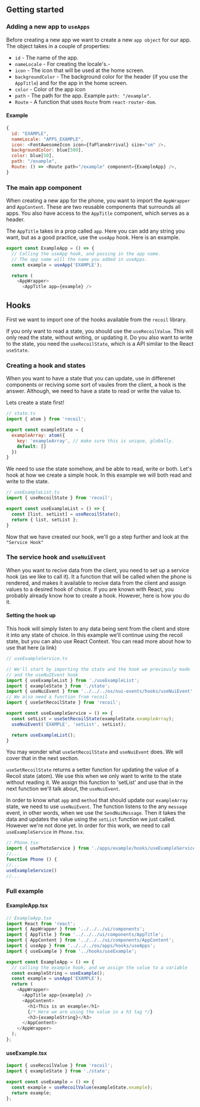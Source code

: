 ## Getting started
### Adding a new app to `useApps`
Before creating a new app we want to create a new ``app object`` for our app. The object takes in a couple of properties:

* ``id`` - The name of the app.
* ``nameLocale`` - For creating the locale's.-
* ``icon`` - The icon that will be used at the home screen.
* ``backgroundColor`` - The background color for the header (if you use the ``AppTitle``) and for the app in the home screen.
* ``color`` - Color of the app icon
* ``path`` - The path for the app. Example ``path: "/example"``.
* ``Route`` - A function that uses ``Route`` from ``react-router-dom``.

#### Example
```js
{
  id: "EXAMPLE",
  nameLocale: "APPS_EXAMPLE",
  icon: <FontAwesomeIcon icon={faPlaneArrival} size="sm" />,
  backgroundColor: blue[500],
  color: blue[50],
  path: "/example",
  Route: () => <Route path="/example" component={ExampleApp} />,
}
```

### The main app component
When creating a new app for the phone, you want to import the ``AppWrapper`` and ``AppContent``. These are two reusable components that surrounds all apps. You  also have access to the ``AppTitle`` component, which serves as a header.

The ``AppTitle`` takes in a prop called `app`. Here you can add any string you want, but as a good practice, use the ``useApp`` hook. Here is an example.

```js
export const ExampleApp = () => {
  // Calling the useApp hook, and passing in the app name. 
  // The app name will the name you added in useApps.
  const example = useApp('EXAMPLE');

  return (
    <AppWrapper>
      <AppTitle app={example} />
```

## Hooks
First we want to import one of the hooks available from the ``recoil`` library.


If you only want to read a state, you should use the ``useRecoilValue``. This will only read the state, without writing, or updating it. Do you also want to write to the state, you need the ``useRecoilState``, which is a API similar to the React ``useState``. 

### Creating a hook and states
When you want to have a state that you can update, use in differenet components or reciving some sort of vaules from the client, a hook is the answer. Although, we need to have a state to read or write the value to.

Lets create a state first!

```js
// state.ts
import { atom } from 'recoil';

export const exampleState = {
  exampleArray: atom({
    key: 'exampleArray', // make sure this is unique, globally.
    default: []
  })
}
```

We need to use the state somehow, and be able to read, write or both. Let's hook at how we create a simple hook. In this example we will both read and write to the state.

```js
// useExampleList.ts
import { useRecoilState } from 'recoil';

export const useExampleList = () => {
  const [list, setList] = useRecoilState();
  return { list, setList };
}
```

Now that we have created our hook, we'll go a step further and look at the ``"Service Hook"``

### The service hook and ``useNuiEvent``
When you want to recive data from the client, you need to set up a service hook (as we like to call it). It a function that will be called when the phone is rendered, and makes it available to recive data from the client and assign values to a desired hook of choice. If you are known with React, you probably already know how to create a hook. However, here is how you do it.

#### Setting the hook up
This hook will simply listen to any data being sent from the client and store it into any state of choice. In this example we'll continue using the recoil state, but you can also use React Context. You can read more about how to use that here (a link)

```js
// useExampleService.ts

// We'll start by importing the state and the hook we previously made
// and the useNuIEvent hook
import { useExampleList } from './useExampleList';
import { exampleState } from './state';
import { useNuiEvent } from '../../../os/nui-events/hooks/useNuiEvent';
// We also need a function from recoil
import { useSetRecoilState } from 'recoil';

export const useExampleService = () => {
  const setList = useSetRecoilState(exampleState.exampleArray);
  useNuiEvent('EXAMPLE', 'setList', setList);

  return useExampleList();
}
```
You may wonder what `useSetRecoilState` and `useNuiEvent` does. We will cover that in the next section.

`useSetRecoilState` returns a setter function for updating the value of a Recoil state (atom). We use this when we only want to write to the state without reading it. We assign this function to 'setList' and use that in the next function we'll talk about, the `useNuiEvent`.

In order to know what `app` and `method` that should update our `exampleArray` state, we need to use `useNuiEvent`. The function listens to the any `message` event, in other words, when we use the `SendNuiMessage`. Then it takes the data and updates the value using the `setList` function we just called. However we're not done yet. In order for this work, we need to call `useExampleService` in `Phone.tsx`. 

```js
// Phone.tsx
import { usePhotoService } from './apps/example/hooks/useExampleService';
//...
function Phone () {
//...
useExampleService()
//...
```






### Full example
#### ExampleApp.tsx
```js
// ExampleApp.tsx
import React from 'react';
import { AppWrapper } from '../../../ui/components';
import { AppTitle } from '../../../ui/components/AppTitle';
import { AppContent } from '../../../ui/components/AppContent';
import { useApp } from '../../../os/apps/hooks/useApps';
import { useExample } from '../hooks/useExample';

export const ExampleApp = () => {
  // calling the example hook, and we assign the value to a variable
  const exampleString = useExample();
  const example = useApp('EXAMPLE');
  return (
    <AppWrapper>
      <AppTitle app={example} />
      <AppContent>
        <h1>This is an example</h1>
        {/* Here we are using the value in a h3 tag */}
        <h3>{exampleString}</h3>
      </AppContent>
    </AppWrapper>
  );
};
```

#### useExample.tsx
```js
import { useRecoilValue } from 'recoil';
import { exampleState } from './state';

export const useExample = () => {
  const example = useRecoilValue(exampleState.example);
  return example;
};
```